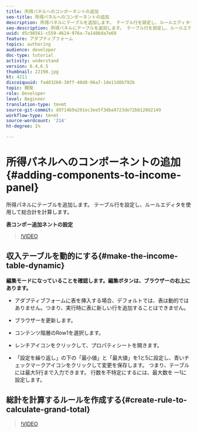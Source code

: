 ```yaml
---
title: 所得パネルへのコンポーネントの追加
seo-title: 所得パネルへのコンポーネントの追加
description: 所得パネルにテーブルを追加します。 テーブル行を設定し、ルールエディタを使用して総合計を計算します。
seo-description: 所得パネルにテーブルを追加します。 テーブル行を設定し、ルールエディタを使用して総合計を計算します。
uuid: d5c98561-c559-4624-976a-7a1486da7e69
feature: アダプティブフォーム
topics: authoring
audience: developer
doc-type: tutorial
activity: understand
version: 6.4,6.5
thumbnail: 22198.jpg
kt: 4211
discoiquuid: fa483260-38ff-40d8-96a7-1de11d8b792b
topic: 開発
role: Developer
level: Beginner
translation-type: tm+mt
source-git-commit: d9714b9a291ec3ee5f3dba9723de72bb120d2149
workflow-type: tm+mt
source-wordcount: '214'
ht-degree: 1%

---
```



# 所得パネルへのコンポーネントの追加{#adding-components-to-income-panel}

所得パネルにテーブルを追加します。 テーブル行を設定し、ルールエディタを使用して総合計を計算します。

**表コンポー追加ネントの設定**

>[!VIDEO](https://video.tv.adobe.com/v/22198?quality=9&learn=on)



## 収入テーブルを動的にする{#make-the-income-table-dynamic}

**編集モードになっていることを確認します。編集ボタンは、ブラウザーの右上にあります。**

* アダプティブフォームに表を挿入する場合、デフォルトでは、表は動的ではありません。つまり、実行時に表に新しい行を追加することはできません。

* ブラウザーを更新します。

* コンテンツ階層のRow1を選択します。

* レンチアイコンをクリックして、プロパティシートを開きます。

* 「設定を繰り返し」の下の「最小値」と「最大値」を1と5に設定し、青いチェックマークアイコンをクリックして変更を保存します。 つまり、テーブルには最大5行まで入力できます。 行数を不特定にするには、最大数を —1に設定します。

## 総計を計算するルールを作成する{#create-rule-to-calculate-grand-total}


>[!VIDEO](https://video.tv.adobe.com/v/22197?quality=9&learn=on)


